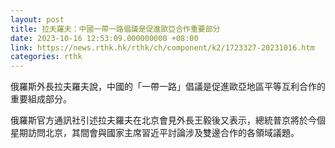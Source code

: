 ```yaml
---
layout: post
title: 拉夫羅夫：中國一帶一路倡議是促進歐亞合作重要部分
date: 2023-10-16 12:53:09.000000000 +08:00
link: https://news.rthk.hk/rthk/ch/component/k2/1723327-20231016.htm
categories: rthk
---
```


俄羅斯外長拉夫羅夫說，中國的「一帶一路」倡議是促進歐亞地區平等互利合作的重要組成部分。

俄羅斯官方通訊社引述拉夫羅夫在北京會見外長王毅後又表示，總統普京將於今個星期訪問北京，其間會與國家主席習近平討論涉及雙邊合作的各領域議題。
